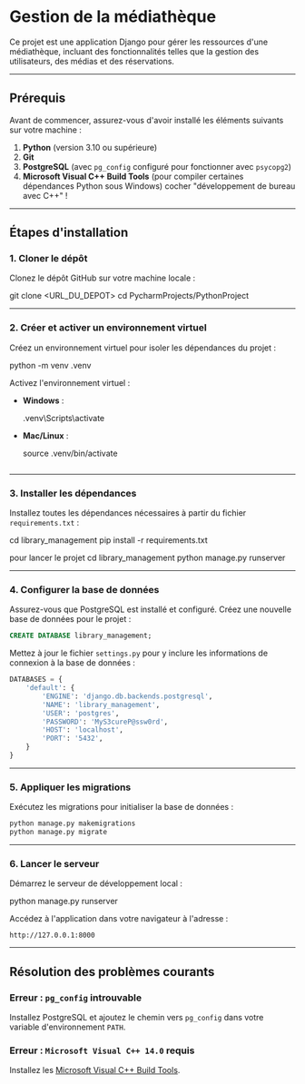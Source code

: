 # Gestion de la médiathèque

Ce projet est une application Django pour gérer les ressources d'une médiathèque, incluant des fonctionnalités telles que la gestion des utilisateurs, des médias et des réservations.

---

## **Prérequis**

Avant de commencer, assurez-vous d'avoir installé les éléments suivants sur votre machine :

1. **Python** (version 3.10 ou supérieure)
2. **Git**
3. **PostgreSQL** (avec `pg_config` configuré pour fonctionner avec `psycopg2`)
4. **Microsoft Visual C++ Build Tools** (pour compiler certaines dépendances Python sous Windows) cocher "développement de bureau avec C++" !

---

## **Étapes d'installation**

### **1. Cloner le dépôt**
Clonez le dépôt GitHub sur votre machine locale :

git clone <URL_DU_DEPOT>
cd PycharmProjects/PythonProject


---

### **2. Créer et activer un environnement virtuel**
Créez un environnement virtuel pour isoler les dépendances du projet :

python -m venv .venv

Activez l'environnement virtuel :
- **Windows** :

  .venv\Scripts\activate

- **Mac/Linux** :
 
  source .venv/bin/activate
  ```

---

### **3. Installer les dépendances**
Installez toutes les dépendances nécessaires à partir du fichier `requirements.txt` :

cd library_management
pip install -r requirements.txt

pour lancer le projet 
cd library_management
python manage.py runserver


---

### **4. Configurer la base de données**

Assurez-vous que PostgreSQL est installé et configuré. Créez une nouvelle base de données pour le projet :
```sql
CREATE DATABASE library_management;
```

Mettez à jour le fichier `settings.py` pour y inclure les informations de connexion à la base de données :
```python
DATABASES = {
    'default': {
        'ENGINE': 'django.db.backends.postgresql',
        'NAME': 'library_management',
        'USER': 'postgres',
        'PASSWORD': 'MyS3cureP@ssw0rd',
        'HOST': 'localhost',
        'PORT': '5432',
    }
}
```

---

### **5. Appliquer les migrations**
Exécutez les migrations pour initialiser la base de données :
```bash
python manage.py makemigrations
python manage.py migrate
```

---

### **6. Lancer le serveur**
Démarrez le serveur de développement local :

python manage.py runserver


Accédez à l'application dans votre navigateur à l'adresse :
```
http://127.0.0.1:8000
```

---

## **Résolution des problèmes courants**

### **Erreur : `pg_config` introuvable**
Installez PostgreSQL et ajoutez le chemin vers `pg_config` dans votre variable d'environnement `PATH`.

### **Erreur : `Microsoft Visual C++ 14.0` requis**
Installez les [Microsoft Visual C++ Build Tools](https://visualstudio.microsoft.com/visual-cpp-build-tools/).

